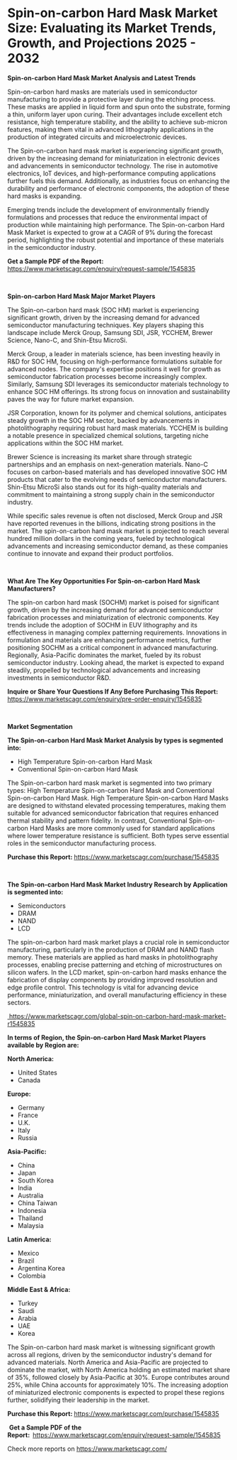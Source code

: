 <p><h1>Spin-on-carbon Hard Mask Market Size: Evaluating its Market Trends, Growth, and Projections 2025 - 2032</h1></p><p><strong>Spin-on-carbon Hard Mask Market Analysis and Latest Trends</strong></p>
<p><p>Spin-on-carbon hard masks are materials used in semiconductor manufacturing to provide a protective layer during the etching process. These masks are applied in liquid form and spun onto the substrate, forming a thin, uniform layer upon curing. Their advantages include excellent etch resistance, high temperature stability, and the ability to achieve sub-micron features, making them vital in advanced lithography applications in the production of integrated circuits and microelectronic devices.</p><p>The Spin-on-carbon hard mask market is experiencing significant growth, driven by the increasing demand for miniaturization in electronic devices and advancements in semiconductor technology. The rise in automotive electronics, IoT devices, and high-performance computing applications further fuels this demand. Additionally, as industries focus on enhancing the durability and performance of electronic components, the adoption of these hard masks is expanding. </p><p>Emerging trends include the development of environmentally friendly formulations and processes that reduce the environmental impact of production while maintaining high performance. The Spin-on-carbon Hard Mask Market is expected to grow at a CAGR of 9% during the forecast period, highlighting the robust potential and importance of these materials in the semiconductor industry.</p></p>
<p><strong>Get a Sample PDF of the Report:&nbsp;</strong> <a href="https://www.marketscagr.com/enquiry/request-sample/1545835?utm_campaign=1905&utm_medium=2&utm_source=Github&utm_content=ia&utm_term=12022025&utm_id=spin-on-carbon-hard-mask">https://www.marketscagr.com/enquiry/request-sample/1545835</a></p>
<p>&nbsp;</p>
<p><strong>Spin-on-carbon Hard Mask Major Market Players</strong></p>
<p><p>The Spin-on-carbon hard mask (SOC HM) market is experiencing significant growth, driven by the increasing demand for advanced semiconductor manufacturing techniques. Key players shaping this landscape include Merck Group, Samsung SDI, JSR, YCCHEM, Brewer Science, Nano-C, and Shin-Etsu MicroSi.</p><p>Merck Group, a leader in materials science, has been investing heavily in R&D for SOC HM, focusing on high-performance formulations suitable for advanced nodes. The company's expertise positions it well for growth as semiconductor fabrication processes become increasingly complex. Similarly, Samsung SDI leverages its semiconductor materials technology to enhance SOC HM offerings. Its strong focus on innovation and sustainability paves the way for future market expansion.</p><p>JSR Corporation, known for its polymer and chemical solutions, anticipates steady growth in the SOC HM sector, backed by advancements in photolithography requiring robust hard mask materials. YCCHEM is building a notable presence in specialized chemical solutions, targeting niche applications within the SOC HM market.</p><p>Brewer Science is increasing its market share through strategic partnerships and an emphasis on next-generation materials. Nano-C focuses on carbon-based materials and has developed innovative SOC HM products that cater to the evolving needs of semiconductor manufacturers. Shin-Etsu MicroSi also stands out for its high-quality materials and commitment to maintaining a strong supply chain in the semiconductor industry.</p><p>While specific sales revenue is often not disclosed, Merck Group and JSR have reported revenues in the billions, indicating strong positions in the market. The spin-on-carbon hard mask market is projected to reach several hundred million dollars in the coming years, fueled by technological advancements and increasing semiconductor demand, as these companies continue to innovate and expand their product portfolios.</p></p>
<p>&nbsp;</p>
<p><strong>What Are The Key Opportunities For Spin-on-carbon Hard Mask Manufacturers?</strong></p>
<p><p>The spin-on carbon hard mask (SOCHM) market is poised for significant growth, driven by the increasing demand for advanced semiconductor fabrication processes and miniaturization of electronic components. Key trends include the adoption of SOCHM in EUV lithography and its effectiveness in managing complex patterning requirements. Innovations in formulation and materials are enhancing performance metrics, further positioning SOCHM as a critical component in advanced manufacturing. Regionally, Asia-Pacific dominates the market, fueled by its robust semiconductor industry. Looking ahead, the market is expected to expand steadily, propelled by technological advancements and increasing investments in semiconductor R&D.</p></p>
<p><strong>Inquire or Share Your Questions If Any Before Purchasing This Report:</strong> <a href="https://www.marketscagr.com/enquiry/pre-order-enquiry/1545835?utm_campaign=1905&utm_medium=2&utm_source=Github&utm_content=ia&utm_term=12022025&utm_id=spin-on-carbon-hard-mask">https://www.marketscagr.com/enquiry/pre-order-enquiry/1545835</a></p>
<p>&nbsp;</p>
<p><strong>Market Segmentation</strong></p>
<p><strong>The Spin-on-carbon Hard Mask Market Analysis by types is segmented into:</strong></p>
<p><ul><li>High Temperature Spin-on-carbon Hard Mask</li><li>Conventional Spin-on-carbon Hard Mask</li></ul></p>
<p><p>The Spin-on-carbon hard mask market is segmented into two primary types: High Temperature Spin-on-carbon Hard Mask and Conventional Spin-on-carbon Hard Mask. High Temperature Spin-on-carbon Hard Masks are designed to withstand elevated processing temperatures, making them suitable for advanced semiconductor fabrication that requires enhanced thermal stability and pattern fidelity. In contrast, Conventional Spin-on-carbon Hard Masks are more commonly used for standard applications where lower temperature resistance is sufficient. Both types serve essential roles in the semiconductor manufacturing process.</p></p>
<p><strong>Purchase this Report:&nbsp;</strong><a href="https://www.marketscagr.com/purchase/1545835?utm_campaign=1905&utm_medium=2&utm_source=Github&utm_content=ia&utm_term=12022025&utm_id=spin-on-carbon-hard-mask">https://www.marketscagr.com/purchase/1545835</a></p>
<p>&nbsp;</p>
<p><strong>The Spin-on-carbon Hard Mask Market Industry Research by Application is segmented into:</strong></p>
<p><ul><li>Semiconductors</li><li>DRAM</li><li>NAND</li><li>LCD</li></ul></p>
<p><p>The spin-on-carbon hard mask market plays a crucial role in semiconductor manufacturing, particularly in the production of DRAM and NAND flash memory. These materials are applied as hard masks in photolithography processes, enabling precise patterning and etching of microstructures on silicon wafers. In the LCD market, spin-on-carbon hard masks enhance the fabrication of display components by providing improved resolution and edge profile control. This technology is vital for advancing device performance, miniaturization, and overall manufacturing efficiency in these sectors.</p></p>
<p><a href="https://www.marketscagr.com/global-spin-on-carbon-hard-mask-market-r1545835?utm_campaign=1905&utm_medium=2&utm_source=Github&utm_content=ia&utm_term=12022025&utm_id=spin-on-carbon-hard-mask">&nbsp;https://www.marketscagr.com/global-spin-on-carbon-hard-mask-market-r1545835</a></p>
<p><strong>In terms of Region, the Spin-on-carbon Hard Mask Market Players available by Region are:</strong></p>
<p>
    <p> <strong> North America: </strong>
        <ul>
            <li>United States</li>
            <li>Canada</li>
        </ul>
        </p> 
    <p> <strong> Europe: </strong>
        <ul>
            <li>Germany</li>
            <li>France</li>
            <li>U.K.</li>
            <li>Italy</li>
            <li>Russia</li>
        </ul>
        </p> 
    <p> <strong> Asia-Pacific: </strong>
        <ul>
            <li>China</li>
            <li>Japan</li>
            <li>South Korea</li>
            <li>India</li>
            <li>Australia</li>
            <li>China Taiwan</li>
            <li>Indonesia</li>
            <li>Thailand</li>
            <li>Malaysia</li>
        </ul>
        </p> 
    <p> <strong> Latin America: </strong>
        <ul>
            <li>Mexico</li>
            <li>Brazil</li>
            <li>Argentina Korea</li>
            <li>Colombia</li>
        </ul>
        </p> 
    <p> <strong> Middle East & Africa: </strong>
        <ul>
            <li>Turkey</li>
            <li>Saudi</li>
            <li>Arabia</li>
            <li>UAE</li>
            <li>Korea</li>
        </ul>
    </p>
    </p>
<p><p>The Spin-on-carbon hard mask market is witnessing significant growth across all regions, driven by the semiconductor industry's demand for advanced materials. North America and Asia-Pacific are projected to dominate the market, with North America holding an estimated market share of 35%, followed closely by Asia-Pacific at 30%. Europe contributes around 25%, while China accounts for approximately 10%. The increasing adoption of miniaturized electronic components is expected to propel these regions further, solidifying their leadership in the market.</p></p>
<p><strong>Purchase this Report: </strong><a href="https://www.marketscagr.com/purchase/1545835?utm_campaign=1905&utm_medium=2&utm_source=Github&utm_content=ia&utm_term=12022025&utm_id=spin-on-carbon-hard-mask">https://www.marketscagr.com/purchase/1545835</a></p>
<p>&nbsp;<strong>Get a Sample PDF of the Report:&nbsp;&nbsp;</strong><a href="https://www.marketscagr.com/enquiry/request-sample/1545835?utm_campaign=1905&utm_medium=2&utm_source=Github&utm_content=ia&utm_term=12022025&utm_id=spin-on-carbon-hard-mask">https://www.marketscagr.com/enquiry/request-sample/1545835</a></p>
<p><strong></strong></p>
<p>Check more reports on <a href="https://www.marketscagr.com/?utm_campaign=1905&utm_medium=2&utm_source=Github&utm_content=ia&utm_term=12022025&utm_id=spin-on-carbon-hard-mask">https://www.marketscagr.com/</a></p>